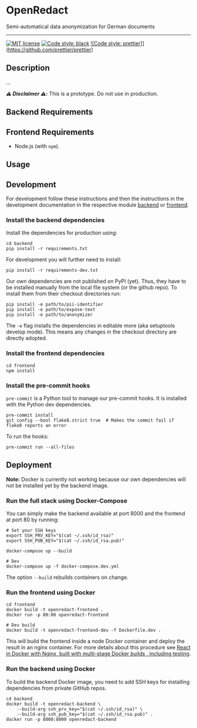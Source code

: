 # OpenRedact

Semi-automatical data anonymization for German documents

---

<!---[!Tests](https://github.com/openredact/openredact-app/workflows/Tests/badge.svg?branch=master)-->

[![MIT license](https://img.shields.io/badge/license-MIT-brightgreen.svg)](http://opensource.org/licenses/MIT)
[![Code style: black](https://img.shields.io/badge/code%20style-black-000000.svg?style=flat-square)](https://github.com/ambv/black)
[![Code style: prettier]](https://img.shields.io/badge/code_style-prettier-ff69b4.svg?style=flat-square)](https://github.com/prettier/prettier)

## Description

...

_**:warning: Disclaimer :warning::**_ This is a prototype. Do not use in production.

## Backend Requirements

## Frontend Requirements

- Node.js (with `npm`).

## Usage

## Development

For development follow these instructions and then the instructions in the development documentation in the respective
module [backend](backend/README.md) or [frontend](frontend/README.md).

### Install the backend dependencies

Install the dependencies for production using:

```
cd backend
pip install -r requirements.txt
```

For development you will further need to install:

```
pip install -r requirements-dev.txt
```

Our own dependencies are not published on PyPI (yet). Thus, they have to be installed manually from the local file
system (or the github repo). To install them from their checkout directories run:

```
pip install -e path/to/pii-identifier
pip install -e path/to/expose-text
pip install -e path/to/anonymizer
```

The `-e` flag installs the dependencies in editable more (aka setuptools develop mode). This means any changes in the
checkout directory are directly adopted.

### Install the frontend dependencies

```
cd frontend
npm install
```

### Install the pre-commit hooks

`pre-commit` is a Python tool to manage our pre-commit hooks. It is installed with the Python dev dependencies.

```
pre-commit install
git config --bool flake8.strict true  # Makes the commit fail if flake8 reports an error
```

To run the hooks:

```
pre-commit run --all-files
```

## Deployment

**Note:** Docker is currently not working because our own dependencies will not be installed yet by the backend image.

### Run the full stack using Docker-Compose

You can simply make the backend available at port 8000 and the frontend at port 80 by running:

```
# Set your SSH keys
export SSH_PRV_KEY="$(cat ~/.ssh/id_rsa)"
export SSH_PUB_KEY="$(cat ~/.ssh/id_rsa.pub)"

docker-compose up --build

# Dev
docker-compose up -f docker-compose.dev.yml
```

The option `--build` rebuilds containers on change.

### Run the frontend using Docker

```
cd frontend
docker build -t openredact-frontend .
docker run -p 80:80 openredact-frontend

# Dev build
docker build -t openredact-frontend-dev -f Dockerfile.dev .
```

This will build the frontend inside a node Docker container and deploy the result in an nginx container.
For more details about this procedure see [React in Docker with Nginx, built with multi-stage Docker builds
, including testing](https://medium.com/@tiangolo/react-in-docker-with-nginx-built-with-multi-stage-docker-builds-including-testing-8cc49d6ec305).

### Run the backend using Docker

To build the backend Docker image, you need to add SSH keys for installing dependencies from private GitHub repos.

```
cd backend
docker build -t openredact-backend \
    --build-arg ssh_prv_key="$(cat ~/.ssh/id_rsa)" \
    --build-arg ssh_pub_key="$(cat ~/.ssh/id_rsa.pub)" .
docker run -p 8000:8000 openredact-backend
```

